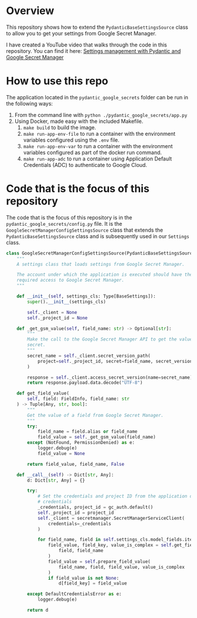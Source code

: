# Overview

This repository shows how to extend the `PydanticBaseSettingsSource` class to allow you to get your 
settings from Google Secret Manager.

I have created a YouTube video that walks through the code in this repository.  You can find it here:
[Settings management with Pydantic and Google Secret Manager](https://youtu.be/nSSoTRkEPLk)

# How to use this repo

The application located in the `pydantic_google_secrets` folder can be run in the following ways:

1. From the command line with `python ./pydantic_google_secrets/app.py` 
1. Using Docker, made easy with the included Makefile.
    1. `make build` to build the image.
    1. `make run-app-env-file` to run a container with the environment variables configured using the `.env` file.
    1. `make run-app-env-var` to run a container with the environment variables configured as part of the docker run command.
    1. `make run-app-adc` to run a container using Application Default Credentials (ADC) to authenticate to Google Cloud.

# Code that is the focus of this repository

The code that is the focus of this repository is in the `pydantic_google_secrets/config.py` file. It is the `GoogleSecretManagerConfigSettingsSource` class that extends the `PydanticBaseSettingsSource` class and is subsequently used in our `Settings` class.

```python
class GoogleSecretManagerConfigSettingsSource(PydanticBaseSettingsSource):
    """
    A settings class that loads settings from Google Secret Manager.

    The account under which the application is executed should have the
    required access to Google Secret Manager.
    """

    def __init__(self, settings_cls: Type[BaseSettings]):
        super().__init__(settings_cls)

        self._client = None
        self._project_id = None

    def _get_gsm_value(self, field_name: str) -> Optional[str]:
        """
        Make the call to the Google Secret Manager API to get the value of the
        secret.
        """
        secret_name = self._client.secret_version_path(
            project=self._project_id, secret=field_name, secret_version="latest"
        )

        response = self._client.access_secret_version(name=secret_name)
        return response.payload.data.decode("UTF-8")

    def get_field_value(
        self, field: FieldInfo, field_name: str
    ) -> Tuple[Any, str, bool]:
        """
        Get the value of a field from Google Secret Manager.
        """
        try:
            field_name = field.alias or field_name
            field_value = self._get_gsm_value(field_name)
        except (NotFound, PermissionDenied) as e:
            logger.debug(e)
            field_value = None

        return field_value, field_name, False

    def __call__(self) -> Dict[str, Any]:
        d: Dict[str, Any] = {}

        try:
            # Set the credentials and project ID from the application default
            # credentials
            _credentials, project_id = gc_auth.default()
            self._project_id = project_id
            self._client = secretmanager.SecretManagerServiceClient(
                credentials=_credentials
            )

            for field_name, field in self.settings_cls.model_fields.items():
                field_value, field_key, value_is_complex = self.get_field_value(
                    field, field_name
                )
                field_value = self.prepare_field_value(
                    field_name, field, field_value, value_is_complex
                )
                if field_value is not None:
                    d[field_key] = field_value

        except DefaultCredentialsError as e:
            logger.debug(e)

        return d
```